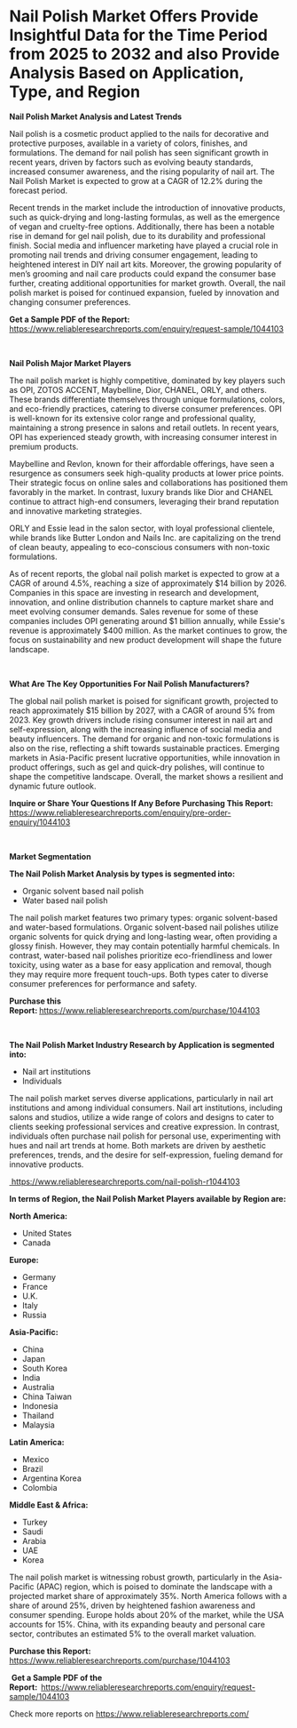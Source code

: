<p><h1>Nail Polish Market Offers Provide Insightful Data for the Time Period from 2025 to 2032 and also Provide Analysis Based on Application, Type, and Region</h1></p><p><strong>Nail Polish Market Analysis and Latest Trends</strong></p>
<p><p>Nail polish is a cosmetic product applied to the nails for decorative and protective purposes, available in a variety of colors, finishes, and formulations. The demand for nail polish has seen significant growth in recent years, driven by factors such as evolving beauty standards, increased consumer awareness, and the rising popularity of nail art. The Nail Polish Market is expected to grow at a CAGR of 12.2% during the forecast period. </p><p>Recent trends in the market include the introduction of innovative products, such as quick-drying and long-lasting formulas, as well as the emergence of vegan and cruelty-free options. Additionally, there has been a notable rise in demand for gel nail polish, due to its durability and professional finish. Social media and influencer marketing have played a crucial role in promoting nail trends and driving consumer engagement, leading to heightened interest in DIY nail art kits. Moreover, the growing popularity of men’s grooming and nail care products could expand the consumer base further, creating additional opportunities for market growth. Overall, the nail polish market is poised for continued expansion, fueled by innovation and changing consumer preferences.</p></p>
<p><strong>Get a Sample PDF of the Report:&nbsp;</strong> <a href="https://www.reliableresearchreports.com/enquiry/request-sample/1044103?utm_campaign=2104&utm_medium=2&utm_source=Github&utm_content=ia&utm_term=09022025&utm_id=nail-polish">https://www.reliableresearchreports.com/enquiry/request-sample/1044103</a></p>
<p>&nbsp;</p>
<p><strong>Nail Polish Major Market Players</strong></p>
<p><p>The nail polish market is highly competitive, dominated by key players such as OPI, ZOTOS ACCENT, Maybelline, Dior, CHANEL, ORLY, and others. These brands differentiate themselves through unique formulations, colors, and eco-friendly practices, catering to diverse consumer preferences. OPI is well-known for its extensive color range and professional quality, maintaining a strong presence in salons and retail outlets. In recent years, OPI has experienced steady growth, with increasing consumer interest in premium products.</p><p>Maybelline and Revlon, known for their affordable offerings, have seen a resurgence as consumers seek high-quality products at lower price points. Their strategic focus on online sales and collaborations has positioned them favorably in the market. In contrast, luxury brands like Dior and CHANEL continue to attract high-end consumers, leveraging their brand reputation and innovative marketing strategies.</p><p>ORLY and Essie lead in the salon sector, with loyal professional clientele, while brands like Butter London and Nails Inc. are capitalizing on the trend of clean beauty, appealing to eco-conscious consumers with non-toxic formulations.</p><p>As of recent reports, the global nail polish market is expected to grow at a CAGR of around 4.5%, reaching a size of approximately $14 billion by 2026. Companies in this space are investing in research and development, innovation, and online distribution channels to capture market share and meet evolving consumer demands. Sales revenue for some of these companies includes OPI generating around $1 billion annually, while Essie's revenue is approximately $400 million. As the market continues to grow, the focus on sustainability and new product development will shape the future landscape.</p></p>
<p>&nbsp;</p>
<p><strong>What Are The Key Opportunities For Nail Polish Manufacturers?</strong></p>
<p><p>The global nail polish market is poised for significant growth, projected to reach approximately $15 billion by 2027, with a CAGR of around 5% from 2023. Key growth drivers include rising consumer interest in nail art and self-expression, along with the increasing influence of social media and beauty influencers. The demand for organic and non-toxic formulations is also on the rise, reflecting a shift towards sustainable practices. Emerging markets in Asia-Pacific present lucrative opportunities, while innovation in product offerings, such as gel and quick-dry polishes, will continue to shape the competitive landscape. Overall, the market shows a resilient and dynamic future outlook.</p></p>
<p><strong>Inquire or Share Your Questions If Any Before Purchasing This Report:</strong> <a href="https://www.reliableresearchreports.com/enquiry/pre-order-enquiry/1044103?utm_campaign=2104&utm_medium=2&utm_source=Github&utm_content=ia&utm_term=09022025&utm_id=nail-polish">https://www.reliableresearchreports.com/enquiry/pre-order-enquiry/1044103</a></p>
<p>&nbsp;</p>
<p><strong>Market Segmentation</strong></p>
<p><strong>The Nail Polish Market Analysis by types is segmented into:</strong></p>
<p><ul><li>Organic solvent based nail polish</li><li>Water based nail polish</li></ul></p>
<p><p>The nail polish market features two primary types: organic solvent-based and water-based formulations. Organic solvent-based nail polishes utilize organic solvents for quick drying and long-lasting wear, often providing a glossy finish. However, they may contain potentially harmful chemicals. In contrast, water-based nail polishes prioritize eco-friendliness and lower toxicity, using water as a base for easy application and removal, though they may require more frequent touch-ups. Both types cater to diverse consumer preferences for performance and safety.</p></p>
<p><strong>Purchase this Report:&nbsp;</strong><a href="https://www.reliableresearchreports.com/purchase/1044103?utm_campaign=2104&utm_medium=2&utm_source=Github&utm_content=ia&utm_term=09022025&utm_id=nail-polish">https://www.reliableresearchreports.com/purchase/1044103</a></p>
<p>&nbsp;</p>
<p><strong>The Nail Polish Market Industry Research by Application is segmented into:</strong></p>
<p><ul><li>Nail art institutions</li><li>Individuals</li></ul></p>
<p><p>The nail polish market serves diverse applications, particularly in nail art institutions and among individual consumers. Nail art institutions, including salons and studios, utilize a wide range of colors and designs to cater to clients seeking professional services and creative expression. In contrast, individuals often purchase nail polish for personal use, experimenting with hues and nail art trends at home. Both markets are driven by aesthetic preferences, trends, and the desire for self-expression, fueling demand for innovative products.</p></p>
<p><a href="https://www.reliableresearchreports.com/nail-polish-r1044103?utm_campaign=2104&utm_medium=2&utm_source=Github&utm_content=ia&utm_term=09022025&utm_id=nail-polish">&nbsp;https://www.reliableresearchreports.com/nail-polish-r1044103</a></p>
<p><strong>In terms of Region, the Nail Polish Market Players available by Region are:</strong></p>
<p>
    <p> <strong> North America: </strong>
        <ul>
            <li>United States</li>
            <li>Canada</li>
        </ul>
        </p> 
    <p> <strong> Europe: </strong>
        <ul>
            <li>Germany</li>
            <li>France</li>
            <li>U.K.</li>
            <li>Italy</li>
            <li>Russia</li>
        </ul>
        </p> 
    <p> <strong> Asia-Pacific: </strong>
        <ul>
            <li>China</li>
            <li>Japan</li>
            <li>South Korea</li>
            <li>India</li>
            <li>Australia</li>
            <li>China Taiwan</li>
            <li>Indonesia</li>
            <li>Thailand</li>
            <li>Malaysia</li>
        </ul>
        </p> 
    <p> <strong> Latin America: </strong>
        <ul>
            <li>Mexico</li>
            <li>Brazil</li>
            <li>Argentina Korea</li>
            <li>Colombia</li>
        </ul>
        </p> 
    <p> <strong> Middle East & Africa: </strong>
        <ul>
            <li>Turkey</li>
            <li>Saudi</li>
            <li>Arabia</li>
            <li>UAE</li>
            <li>Korea</li>
        </ul>
    </p>
    </p>
<p><p>The nail polish market is witnessing robust growth, particularly in the Asia-Pacific (APAC) region, which is poised to dominate the landscape with a projected market share of approximately 35%. North America follows with a share of around 25%, driven by heightened fashion awareness and consumer spending. Europe holds about 20% of the market, while the USA accounts for 15%. China, with its expanding beauty and personal care sector, contributes an estimated 5% to the overall market valuation.</p></p>
<p><strong>Purchase this Report: </strong><a href="https://www.reliableresearchreports.com/purchase/1044103?utm_campaign=2104&utm_medium=2&utm_source=Github&utm_content=ia&utm_term=09022025&utm_id=nail-polish">https://www.reliableresearchreports.com/purchase/1044103</a></p>
<p>&nbsp;<strong>Get a Sample PDF of the Report:&nbsp;&nbsp;</strong><a href="https://www.reliableresearchreports.com/enquiry/request-sample/1044103?utm_campaign=2104&utm_medium=2&utm_source=Github&utm_content=ia&utm_term=09022025&utm_id=nail-polish">https://www.reliableresearchreports.com/enquiry/request-sample/1044103</a></p>
<p><strong></strong></p>
<p>Check more reports on <a href="https://www.reliableresearchreports.com/?utm_campaign=2104&utm_medium=2&utm_source=Github&utm_content=ia&utm_term=09022025&utm_id=nail-polish">https://www.reliableresearchreports.com/</a></p>